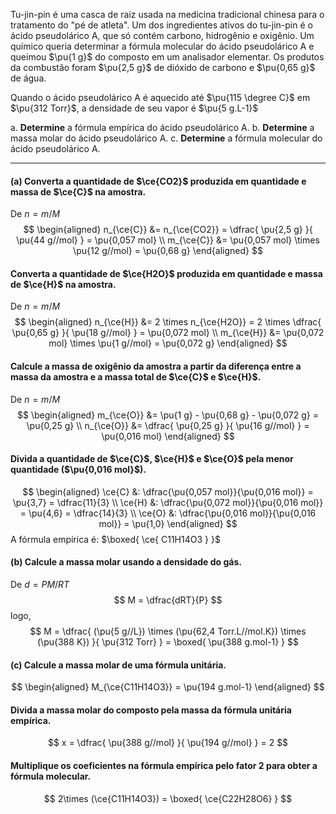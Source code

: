 Tu-jin-pin é uma casca de raiz usada na medicina tradicional chinesa para o tratamento do "pé de atleta". Um dos ingredientes ativos do tu-jin-pin é o ácido pseudolárico A, que só contém carbono, hidrogênio e oxigênio. Um químico queria determinar a fórmula molecular do ácido pseudolárico A e queimou $\pu{1 g}$ do composto em um analisador elementar. Os produtos da combustão foram $\pu{2,5 g}$ de dióxido de carbono e $\pu{0,65 g}$ de água.

Quando o ácido pseudolárico A é aquecido até $\pu{115 \degree C}$ em $\pu{312 Torr}$, a densidade de seu vapor é $\pu{5 g.L-1}$

a. **Determine** a fórmula empírica do ácido pseudolárico A.
b. **Determine** a massa molar do ácido pseudolárico A.
c. **Determine** a fórmula molecular do ácido pseudolárico A.

---

#### **(a)** Converta a quantidade de $\ce{CO2}$ produzida em quantidade e massa de $\ce{C}$ na amostra.

De $n = m/M$
$$
\begin{aligned}
    n_{\ce{C}} 
        &= n_{\ce{CO2}}
        = \dfrac{ \pu{2,5 g} }{ \pu{44 g//mol} } 
        = \pu{0,057 mol} \\
    m_{\ce{C}} 
        &= \pu{0,057 mol} \times \pu{12 g//mol} = \pu{0,68 g}
\end{aligned}
$$

#### Converta a quantidade de $\ce{H2O}$ produzida em quantidade e massa de $\ce{H}$ na amostra.

De $n = m/M$
$$
\begin{aligned}
    n_{\ce{H}}
        &= 2 \times n_{\ce{H2O}}
        = 2 \times \dfrac{ \pu{0,65 g} }{ \pu{18 g//mol} } 
        = \pu{0,072 mol} \\
    m_{\ce{H}} 
        &= \pu{0,072 mol} \times \pu{1 g//mol} = \pu{0,072 g}
\end{aligned}
$$

#### Calcule a massa de oxigênio da amostra a partir da diferença entre a massa da amostra e a massa total de $\ce{C}$ e $\ce{H}$.

De $n = m/M$
$$
\begin{aligned}
    m_{\ce{O}}
        &= \pu{1 g} - \pu{0,68 g} - \pu{0,072 g} = \pu{0,25 g} \\
    n_{\ce{O}}
        &= \dfrac{ \pu{0,25 g} }{ \pu{16 g//mol} } = \pu{0,016 mol}
\end{aligned}
$$

#### Divida a quantidade de $\ce{C}$, $\ce{H}$ e $\ce{O}$ pela menor quantidade ($\pu{0,016 mol}$).

$$
\begin{aligned}
    \ce{C} &: \dfrac{\pu{0,057 mol}}{\pu{0,016 mol}} = \pu{3,7} = \dfrac{11}{3} \\
    \ce{H} &: \dfrac{\pu{0,072 mol}}{\pu{0,016 mol}} = \pu{4,6} = \dfrac{14}{3} \\
    \ce{O} &: \dfrac{\pu{0,016 mol}}{\pu{0,016 mol}} = \pu{1,0}
\end{aligned}
$$
A fórmula empírica é: $\boxed{ \ce{ C11H14O3 } }$

#### **(b)** Calcule a massa molar usando a densidade do gás.
 
De $d = PM/RT$
$$
    M = \dfrac{dRT}{P}
$$
logo,
$$
    M = \dfrac{ (\pu{5 g//L}) \times (\pu{62,4 Torr.L//mol.K}) \times (\pu{388 K}) }{ \pu{312 Torr} } = \boxed{ \pu{388 g.mol-1} }
$$

#### **(c)** Calcule a massa molar de uma fórmula unitária.

$$
\begin{aligned}
   M_{\ce{C11H14O3}} = \pu{194 g.mol-1}
\end{aligned}
$$ 

#### Divida a massa molar do composto pela massa da fórmula unitária empírica.

$$
   x = \dfrac{ \pu{388 g//mol} }{ \pu{194 g//mol} } = 2
$$

#### Multiplique os coeficientes na fórmula empírica pelo fator $2$ para obter a fórmula molecular.

$$
   2\times (\ce{C11H14O3}) = \boxed{ \ce{C22H28O6} }
$$
